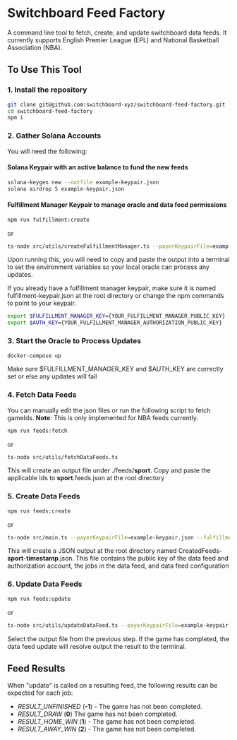 # Switchboard Feed Factory

A command line tool to fetch, create, and update switchboard data feeds. It currently supports English Premier League (EPL) and National Basketball Association (NBA).


## To Use This Tool

### 1. Install the repository

```bash
git clone git@github.com:switchboard-xyz/switchboard-feed-factory.git
cd switchboard-feed-factory
npm i
```

### 2. Gather Solana Accounts

You will need the following:

#### Solana Keypair with an active balance to fund the new feeds

```bash
solana-keygen new --outfile example-keypair.json
solana airdrop 5 example-keypair.json
```

#### Fulfillment Manager Keypair to manage oracle and data feed permissions

```bash
npm run fulfillment:create
```
or
```bash
ts-node src/utils/createFulfillmentManager.ts --payerKeypairFile=example-keypair.json
```
Upon running this, you will need to copy and paste the output into a terminal to set the environment variables so your local oracle can process any updates.

If you already have a fulfillment manager keypair, make sure it is named fulfillment-keypair.json at the root directory or change the npm commands to point to your keypair.
```bash
export $FULFILLMENT_MANAGER_KEY={YOUR_FULFILLMENT_MANAGER_PUBLIC_KEY}
export $AUTH_KEY={YOUR_FULFILLMENT_MANAGER_AUTHORIZATION_PUBLIC_KEY}
```

### 3. Start the Oracle to Process Updates

```bash
docker-compose up
```
Make sure $FULFILLMENT_MANAGER_KEY and $AUTH_KEY are correctly set or else any updates will fail

### 4. Fetch Data Feeds

You can manually edit the json files or run the following script to fetch gameIds. **Note**: This is only implemented for NBA feeds currently.

```bash
npm run feeds:fetch
```
or
```bash
ts-node src/utils/fetchDataFeeds.ts
```
This will create an output file under ./feeds/**sport**. Copy and paste the applicable Ids to **sport**.feeds.json at the root directory

### 5. Create Data Feeds

```bash
npm run feeds:create
```
or
```bash
ts-node src/main.ts --payerKeypairFile=example-keypair.json --fulfillmentKeypair=fulfillment-keypair.json
```
This will create a JSON output at the root directory named CreatedFeeds-**sport**-**timestamp**.json. This file contains the public key of the data feed and authorization account, the jobs in the data feed, and data feed configuration 
  
### 6. Update Data Feeds
  ```bash
npm run feeds:update
```
or
  ```bash
ts-node src/utils/updateDataFeed.ts --payerKeypairFile=example-keypair.json
```
Select the output file from the previous step. If the game has completed, the data feed update will resolve output the result to the terminal.
  
## Feed Results

When "update" is called on a resulting feed, the following results can be expected for each job:

- _RESULT_UNFINISHED_ (**-1**) - The game has not been completed.
- _RESULT_DRAW_ (**0**)  The game has not been completed.
- _RESULT_HOME_WIN_ (**1**) - The game has not been completed.
- _RESULT_AWAY_WIN_ (**2**) - The game has not been completed.
